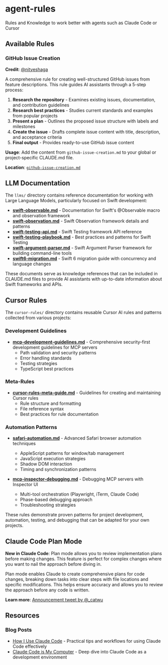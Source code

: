 # agent-rules
Rules and Knowledge to work better with agents such as Claude Code or Cursor

## Available Rules

### GitHub Issue Creation
**Credit**: [@nityeshaga](https://x.com/nityeshaga/status/1933113428379574367)

A comprehensive rule for creating well-structured GitHub issues from feature descriptions. This rule guides AI assistants through a 5-step process:

1. **Research the repository** - Examines existing issues, documentation, and contribution guidelines
2. **Research best practices** - Studies current standards and examples from popular projects
3. **Present a plan** - Outlines the proposed issue structure with labels and milestones
4. **Create the issue** - Drafts complete issue content with title, description, and acceptance criteria
5. **Final output** - Provides ready-to-use GitHub issue content

**Usage**: Add the content from `github-issue-creation.md` to your global or project-specific CLAUDE.md file.

**Location**: [`github-issue-creation.md`](./github-issue-creation.md)

## LLM Documentation

The `llms/` directory contains reference documentation for working with Large Language Models, particularly focused on Swift development:

- **[swift-observable.md](./llms/swift-observable.md)** - Documentation for Swift's @Observable macro and observation framework
- **[swift-observation.md](./llms/swift-observation.md)** - Swift Observation framework details and patterns
- **[swift-testing-api.md](./llms/swift-testing-api.md)** - Swift Testing framework API reference
- **[swift-testing-playbook.md](./llms/swift-testing-playbook.md)** - Best practices and patterns for Swift Testing
- **[swift-argument-parser.md](./llms/swift-argument-parser.md)** - Swift Argument Parser framework for building command-line tools
- **[swift6-migration.md](./llms/swift6-migration.md)** - Swift 6 migration guide with concurrency and language changes

These documents serve as knowledge references that can be included in CLAUDE.md files to provide AI assistants with up-to-date information about Swift frameworks and APIs.

## Cursor Rules

The `cursor-rules/` directory contains reusable Cursor AI rules and patterns collected from various projects:

### Development Guidelines

- **[mcp-development-guidelines.md](./cursor-rules/mcp-development-guidelines.md)** - Comprehensive security-first development guidelines for MCP servers
  - Path validation and security patterns
  - Error handling standards
  - Testing strategies
  - TypeScript best practices

### Meta-Rules

- **[cursor-rules-meta-guide.md](./cursor-rules/cursor-rules-meta-guide.md)** - Guidelines for creating and maintaining Cursor rules
  - Rule structure and formatting
  - File reference syntax
  - Best practices for rule documentation

### Automation Patterns

- **[safari-automation.md](./cursor-rules/safari-automation.md)** - Advanced Safari browser automation techniques
  - AppleScript patterns for window/tab management
  - JavaScript execution strategies
  - Shadow DOM interaction
  - Timing and synchronization patterns

- **[mcp-inspector-debugging.md](./cursor-rules/mcp-inspector-debugging.md)** - Debugging MCP servers with Inspector UI
  - Multi-tool orchestration (Playwright, iTerm, Claude Code)
  - Phase-based debugging approach
  - Troubleshooting strategies

These rules demonstrate proven patterns for project development, automation, testing, and debugging that can be adapted for your own projects.

## Claude Code Plan Mode

**New in Claude Code**: Plan mode allows you to review implementation plans before making changes. This feature is perfect for complex changes where you want to nail the approach before diving in.

Plan mode enables Claude to create comprehensive plans for code changes, breaking down tasks into clear steps with file locations and specific modifications. This helps ensure accuracy and allows you to review the approach before any code is written.

**Learn more**: [Announcement tweet by @_catwu](https://x.com/_catwu/status/1932857816131547453)

## Resources

### Blog Posts
- [How I Use Claude Code](https://spiess.dev/blog/how-i-use-claude-code) - Practical tips and workflows for using Claude Code effectively
- [Claude Code is My Computer](https://steipete.me/posts/2025/claude-code-is-my-computer) - Deep dive into Claude Code as a development environment

